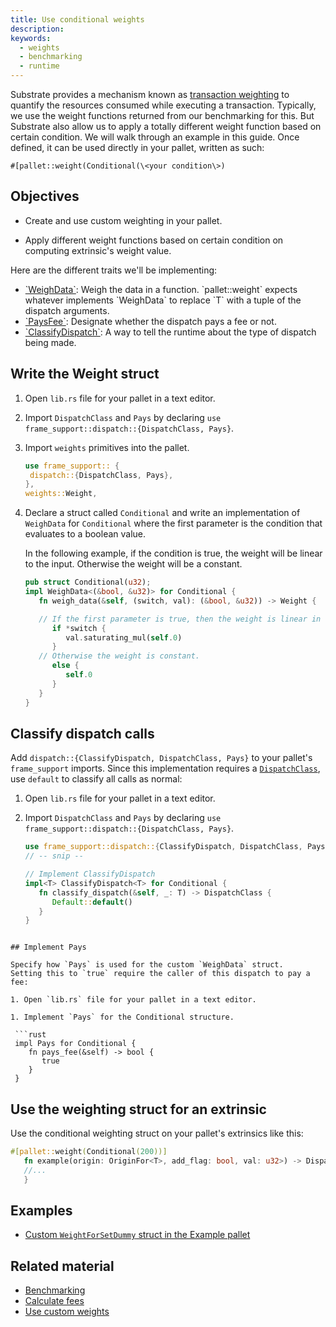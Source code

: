 ```yaml
---
title: Use conditional weights
description:
keywords:
  - weights
  - benchmarking
  - runtime
---
```


Substrate provides a mechanism known as [transaction weighting](../../frame/tx-weights-fees.md) to quantify the resources consumed while executing a transaction.
Typically, we use the weight functions returned from our benchmarking for this.
But Substrate also allow us to apply a totally different weight function based on certain condition.
We will walk through an example in this guide.
Once defined, it can be used directly in your pallet, written as such:

`#[pallet::weight(Conditional(\<your condition\>)`

## Objectives

- Create and use custom weighting in your pallet.

- Apply different weight functions based on certain condition on computing extrinsic's weight value.

Here are the different traits we'll be implementing:

- [\`WeighData\`](https://paritytech.github.io/substrate/master/frame_support/weights/trait.WeighData.html#): Weigh the data in a function.
  \`pallet::weight\` expects whatever implements \`WeighData<T>\` to replace \`T\` with a tuple of the dispatch arguments.
- [\`PaysFee\`](https://paritytech.github.io/substrate/master/frame_support/weights/trait.PaysFee.html): Designate whether the dispatch pays a fee or not.
- [\`ClassifyDispatch\`](https://paritytech.github.io/substrate/master/frame_support/weights/trait.ClassifyDispatch.html): A way to tell the runtime about the type of dispatch being made.

## Write the Weight struct

1. Open `lib.rs` file for your pallet in a text editor.

1. Import `DispatchClass` and `Pays` by declaring `use frame_support::dispatch::{DispatchClass, Pays}`.

1. Import `weights` primitives into the pallet.

   ```rust
   use frame_support:: {
    dispatch::{DispatchClass, Pays},
   },
   weights::Weight,

   ```

1. Declare a struct called `Conditional` and write an implementation of `WeighData` for `Conditional` where the first parameter is the condition that evaluates to a boolean value.

   In the following example, if the condition is true, the weight will be linear to the input.
   Otherwise the weight will be a constant.

   ```rust
   pub struct Conditional(u32);
   impl WeighData<(&bool, &u32)> for Conditional {
      fn weigh_data(&self, (switch, val): (&bool, &u32)) -> Weight {

      // If the first parameter is true, then the weight is linear in the second parameter.
         if *switch {
            val.saturating_mul(self.0)
         }
      // Otherwise the weight is constant.
         else {
            self.0
         }
      }
   }
   ```

## Classify dispatch calls

Add `dispatch::{ClassifyDispatch, DispatchClass, Pays}` to your pallet's `frame_support` imports.
Since this implementation requires a [`DispatchClass`](https://paritytech.github.io/substrate/master/frame_support/dispatch/enum.DispatchClass.html), use `default` to classify all calls as normal:

1. Open `lib.rs` file for your pallet in a text editor.

1. Import `DispatchClass` and `Pays` by declaring `use frame_support::dispatch::{DispatchClass, Pays}`.

   ```rust
   use frame_support::dispatch::{ClassifyDispatch, DispatchClass, Pays};
   // -- snip --

   // Implement ClassifyDispatch
   impl<T> ClassifyDispatch<T> for Conditional {
      fn classify_dispatch(&self, _: T) -> DispatchClass {
         Default::default()
      }
   }
   ```

````

## Implement Pays

Specify how `Pays` is used for the custom `WeighData` struct.
Setting this to `true` require the caller of this dispatch to pay a fee:

1. Open `lib.rs` file for your pallet in a text editor.

1. Implement `Pays` for the Conditional structure.

 ```rust
 impl Pays for Conditional {
    fn pays_fee(&self) -> bool {
       true
    }
 }
````

## Use the weighting struct for an extrinsic

Use the conditional weighting struct on your pallet's extrinsics like this:

```rust
#[pallet::weight(Conditional(200))]
   fn example(origin: OriginFor<T>, add_flag: bool, val: u32>) -> DispatchResult {
   //...
   }
```

## Examples

- [Custom `WeightForSetDummy` struct in the Example pallet](https://github.com/paritytech/polkadot-sdk/blob/master/substrate/frame/examples/basic/src/lib.rs#L305-L350)

## Related material

- [Benchmarking](../../../../../tutorials/test/benchmark.md)
- [Calculate fees](./calculate-fees.md)
- [Use custom weights](./use-custom-weights.md)
